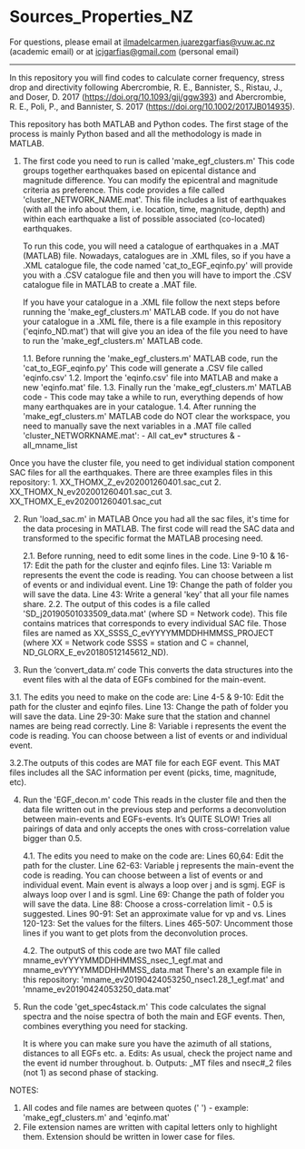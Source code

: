 # Sources_Properties_NZ
For questions, please email at ilmadelcarmen.juarezgarfias@vuw.ac.nz (academic email) or at icjgarfias@gmail.com (personal email)
__________________________________________________________________________________________________________________________________________________

In this repository you will find codes to calculate corner frequency, stress drop and directivity following Abercrombie, R. E., Bannister, S., Ristau, J., and Doser, D. 2017 (https://doi.org/10.1093/gji/ggw393) and Abercrombie, R. E., Poli, P., and Bannister, S. 2017 (https://doi.org/10.1002/2017JB014935).

This repository has both MATLAB and Python codes. The first stage of the process is mainly Python based and all the methodology is made in MATLAB.

1. The first code you need to run is called 'make_egf_clusters.m'
   This code groups together earthquakes based on epicental distance and magnitude difference. You can modify the epicentral and magnitude criteria as preference.    This code provides a file called 'cluster_NETWORK_NAME.mat'. This file includes a list of earthquakes (with all the info about them, i.e. location, time,          magnitude, depth) and within each earthquake a list of possible associated (co-located) earthquakes.

   To run this code, you will need a catalogue of earthquakes in a .MAT (MATLAB) file. Nowadays, catalogues are in .XML files, so if you have a .XML catalogue        file, the code named 'cat_to_EGF_eqinfo.py' will provide you with a .CSV catalogue file and then you will have to import the .CSV catalogue file in MATLAB to        create a .MAT file. 
   
   If you have your catalogue in a .XML file follow the next steps before running the 'make_egf_clusters.m' MATLAB code. If you do not have your catalogue in a        .XML file, there is a file example in this repository ('eqinfo_ND.mat') that will give you an idea of the file you need to have to run the         'make_egf_clusters.m' MATLAB code.
   
   1.1. Before running the 'make_egf_clusters.m' MATLAB code, run the 'cat_to_EGF_eqinfo.py'
        This code will generate a .CSV file called 'eqinfo.csv'
   1.2. Import the 'eqinfo.csv' file into MATLAB and make a new 'eqinfo.mat' file. 
   1.3. Finally run the 'make_egf_clusters.m' MATLAB code - This code may take a while to run, everything depends of how many earthquakes are in your catalogue.
   1.4. After running the 'make_egf_clusters.m' MATLAB code do NOT clear the workspace, you need to manually save the next variables in a .MAT file called            'cluster_NETWORKNAME.mat':
               - All cat_ev* structures &
               - all_mname_list

Once you have the cluster file, you need to get individual station component SAC files for all the earthquakes. 
There are three examples files in this repository:
	1. XX_THOMX_Z_ev202001260401.sac_cut     2. XX_THOMX_N_ev202001260401.sac_cut     3. XX_THOMX_E_ev202001260401.sac_cut

2. Run 'load_sac.m' in MATLAB
   Once you had all the sac files, it's time for the data procesing in MATLAB.
   The first code will read the SAC data and transformed to the specific format the MATLAB procesing need.
   
   2.1. Before running, need to edit some lines in the code.
   	Line 9-10 & 16-17: Edit the path for the cluster and eqinfo files.
	Line 13: Variable m represents the event the code is reading. You can choose between a list of events or and individual event. 
	Line 19: Change the path of folder you will save the data.
	Line 43: Write a general 'key' that all your file names share.
  2.2. The output of this codes is a file called 'SD_j20190501033509_data.mat' (where SD = Network code). This file contains matrices that corresponds to every    	  individual SAC file. Those files are named as XX_SSSS_C_evYYYYMMDDHHMMSS_PROJECT (where XX = Network code SSSS = station and C = channel, 		            ND_GLORX_E_ev20180512145612_ND). 
  
3. Run the ‘convert_data.m’ code
   This converts the data structures into the event files with al the data of EGFs combined for the main-event. 
		
  3.1. The edits you need to make on the code are:
  	Line 4-5 & 9-10: Edit the path for the cluster and eqinfo files.
	Line 13: Change the path of folder you will save the data.
	Line 29-30: Make sure that the station and channel names  are being read correctly. 
	Line 8: Variable i represents the event the code is reading. You can choose between a list of events or and individual event. 
	
  3.2.The outputs of this codes are MAT file for each EGF event. This MAT files includes all the SAC information per event (picks, time, magnitude, etc). 

4. Run the 'EGF_decon.m' code
   This reads in the cluster file and then the data file written out in the previous step  and performs a deconvolution between main-events and EGFs-events. It’s QUITE SLOW! Tries all pairings of data and only accepts the ones with cross-correlation value bigger than 0.5.
   
   4.1. The edits you need to make on the code are:
   	Lines 60,64: Edit the path for the cluster.
	Line 62-63: Variable j represents the main-event the code is reading. You can choose between a list of events or         and individual event. Main event is always a loop over j and is sgmj. EGF is always loop over l and is sgml. 
	Line 69: Change the path of folder you will save the data.
	Line 88: Choose a cross-correlation limit - 0.5 is suggested.
	Lines 90-91: Set an approximate value for vp and vs.
	Lines 120-123: Set the values for the filters. 
	Lines 465-507: Uncomment those lines if you want to get plots from the deconvolution proces. 
	
   4.2. The outputS of this code are two MAT file called mname_evYYYYMMDDHHMMSS_nsec_1_egf.mat and                	         mname_evYYYYMMDDHHMMSS_data.mat  There's an example file in this repository:                                             'mname_ev20190424053250_nsec1.28_1_egf.mat' and 'mname_ev20190424053250_data.mat'

5. Run the code 'get_spec4stack.m'
   This code calculates the signal spectra and the noise spectra of both the main and EGF events. Then, combines            everything you need for stacking.
   
   
   It is where you can make sure you have the azimuth of all stations, distances to all EGFs etc. 
        a. Edits: As usual, check the project name and the event id number throughout. 
        b. Outputs: _MT files and nsec#_2 files (not 1) as second phase of stacking. 


NOTES:
1. All codes and file names are between quotes (' ') - example: 'make_egf_clusters.m' and 'eqinfo.mat'
2. File extension names are written with capital letters only to highlight them. Extension should be written in lower case for files. 
